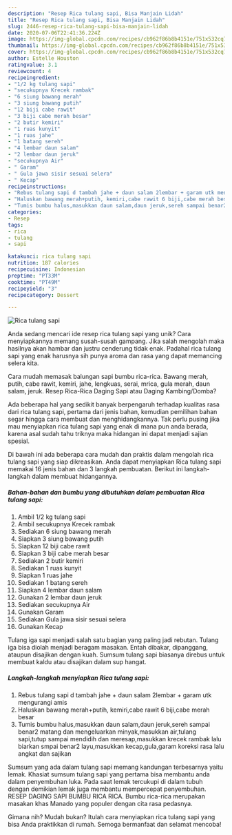 ```yaml
---
description: "Resep Rica tulang sapi, Bisa Manjain Lidah"
title: "Resep Rica tulang sapi, Bisa Manjain Lidah"
slug: 2446-resep-rica-tulang-sapi-bisa-manjain-lidah
date: 2020-07-06T22:41:36.224Z
image: https://img-global.cpcdn.com/recipes/cb962f86b8b4151e/751x532cq70/rica-tulang-sapi-foto-resep-utama.jpg
thumbnail: https://img-global.cpcdn.com/recipes/cb962f86b8b4151e/751x532cq70/rica-tulang-sapi-foto-resep-utama.jpg
cover: https://img-global.cpcdn.com/recipes/cb962f86b8b4151e/751x532cq70/rica-tulang-sapi-foto-resep-utama.jpg
author: Estelle Houston
ratingvalue: 3.1
reviewcount: 4
recipeingredient:
- "1/2 kg tulang sapi"
- "secukupnya Krecek rambak"
- "6 siung bawang merah"
- "3 siung bawang putih"
- "12 biji cabe rawit"
- "3 biji cabe merah besar"
- "2 butir kemiri"
- "1 ruas kunyit"
- "1 ruas jahe"
- "1 batang sereh"
- "4 lembar daun salam"
- "2 lembar daun jeruk"
- "secukupnya Air"
- " Garam"
- " Gula jawa sisir sesuai selera"
- " Kecap"
recipeinstructions:
- "Rebus tulang sapi d tambah jahe + daun salam 2lembar + garam utk mengurangi amis"
- "Haluskan bawang merah+putih, kemiri,cabe rawit 6 biji,cabe merah besar"
- "Tumis bumbu halus,masukkan daun salam,daun jeruk,sereh sampai benar2 matang dan mengeluarkan minyak,masukkan air,tulang sapi,tutup sampai mendidih dan meresap,masukkan krecek rambak lalu biarkan smpai benar2 layu,masukkan kecap,gula,garam koreksi rasa lalu angkat dan sajikan"
categories:
- Resep
tags:
- rica
- tulang
- sapi

katakunci: rica tulang sapi 
nutrition: 187 calories
recipecuisine: Indonesian
preptime: "PT33M"
cooktime: "PT49M"
recipeyield: "3"
recipecategory: Dessert

---
```



![Rica tulang sapi](https://img-global.cpcdn.com/recipes/cb962f86b8b4151e/751x532cq70/rica-tulang-sapi-foto-resep-utama.jpg)

Anda sedang mencari ide resep rica tulang sapi yang unik? Cara menyiapkannya memang susah-susah gampang. Jika salah mengolah maka hasilnya akan hambar dan justru cenderung tidak enak. Padahal rica tulang sapi yang enak harusnya sih punya aroma dan rasa yang dapat memancing selera kita.

Cara mudah memasak balungan sapi bumbu rica-rica. Bawang merah, putih, cabe rawit, kemiri, jahe, lengkuas, serai, mrica, gula merah, daun salam, jeruk. Resep Rica-Rica Daging Sapi atau Daging Kambing/Domba?

Ada beberapa hal yang sedikit banyak berpengaruh terhadap kualitas rasa dari rica tulang sapi, pertama dari jenis bahan, kemudian pemilihan bahan segar hingga cara membuat dan menghidangkannya. Tak perlu pusing jika mau menyiapkan rica tulang sapi yang enak di mana pun anda berada, karena asal sudah tahu triknya maka hidangan ini dapat menjadi sajian spesial.


Di bawah ini ada beberapa cara mudah dan praktis dalam mengolah rica tulang sapi yang siap dikreasikan. Anda dapat menyiapkan Rica tulang sapi memakai 16 jenis bahan dan 3 langkah pembuatan. Berikut ini langkah-langkah dalam membuat hidangannya.

<!--inarticleads1-->

##### Bahan-bahan dan bumbu yang dibutuhkan dalam pembuatan Rica tulang sapi:

1. Ambil 1/2 kg tulang sapi
1. Ambil secukupnya Krecek rambak
1. Sediakan 6 siung bawang merah
1. Siapkan 3 siung bawang putih
1. Siapkan 12 biji cabe rawit
1. Siapkan 3 biji cabe merah besar
1. Sediakan 2 butir kemiri
1. Sediakan 1 ruas kunyit
1. Siapkan 1 ruas jahe
1. Sediakan 1 batang sereh
1. Siapkan 4 lembar daun salam
1. Gunakan 2 lembar daun jeruk
1. Sediakan secukupnya Air
1. Gunakan  Garam
1. Sediakan  Gula jawa sisir sesuai selera
1. Gunakan  Kecap


Tulang iga sapi menjadi salah satu bagian yang paling jadi rebutan. Tulang iga bisa diolah menjadi beragam masakan. Entah dibakar, dipanggang, ataupun disajikan dengan kuah. Sumsum tulang sapi biasanya direbus untuk membuat kaldu atau disajikan dalam sup hangat. 

<!--inarticleads2-->

##### Langkah-langkah menyiapkan Rica tulang sapi:

1. Rebus tulang sapi d tambah jahe + daun salam 2lembar + garam utk mengurangi amis
1. Haluskan bawang merah+putih, kemiri,cabe rawit 6 biji,cabe merah besar
1. Tumis bumbu halus,masukkan daun salam,daun jeruk,sereh sampai benar2 matang dan mengeluarkan minyak,masukkan air,tulang sapi,tutup sampai mendidih dan meresap,masukkan krecek rambak lalu biarkan smpai benar2 layu,masukkan kecap,gula,garam koreksi rasa lalu angkat dan sajikan


Sumsum yang ada dalam tulang sapi memang kandungan terbesarnya yaitu lemak. Khasiat sumsum tulang sapi yang pertama bisa membantu anda dalam penyembuhan luka. Pada saat lemak tercukupi di dalam tubuh dengan demikian lemak juga membantu mempercepat penyembuhan. RESEP DAGING SAPI BUMBU RICA RICA. Bumbu rica-rica merupakan masakan khas Manado yang populer dengan cita rasa pedasnya. 

Gimana nih? Mudah bukan? Itulah cara menyiapkan rica tulang sapi yang bisa Anda praktikkan di rumah. Semoga bermanfaat dan selamat mencoba!
